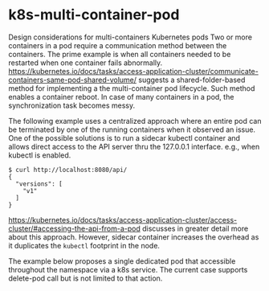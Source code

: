 # k8s-multi-container-pod
Design considerations for multi-containers Kubernetes pods
Two or more containers in a pod require a communication method between the containers. The prime example is when all containers needed to be restarted when one container fails abnormally. 
https://kubernetes.io/docs/tasks/access-application-cluster/communicate-containers-same-pod-shared-volume/ suggests a shared-folder-based method for implementing a the multi-container pod lifecycle. Such method enables a container reboot. In case of many containers in a pod, the synchronization task becomes messy.  

The following example uses a centralized approach where an entire pod can be terminated by one of the running containers when it observed an issue. One of the possible solutions is to run a sidecar kubectl container and allows direct access to the API server thru the 127.0.0.1 interface. e.g., when kubectl is enabled.
```$ kubectl proxy --port=8080 &
$ curl http://localhost:8080/api/
{
  "versions": [
    "v1"
  ]
}
```

https://kubernetes.io/docs/tasks/access-application-cluster/access-cluster/#accessing-the-api-from-a-pod discusses in greater detail more about this approach. 
However, sidecar container increases the overhead as it duplicates the `kubectl` footprint in the node. 

The example below proposes a single dedicated pod that accessible throughout the namespace via a k8s service. 
The current case supports delete-pod call but is not limited to that action.  

